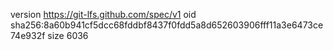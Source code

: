 version https://git-lfs.github.com/spec/v1
oid sha256:8a60b941cf5dcc68fddbf8437f0fdd5a8d652603906fff11a3e6473ce74e932f
size 6036
